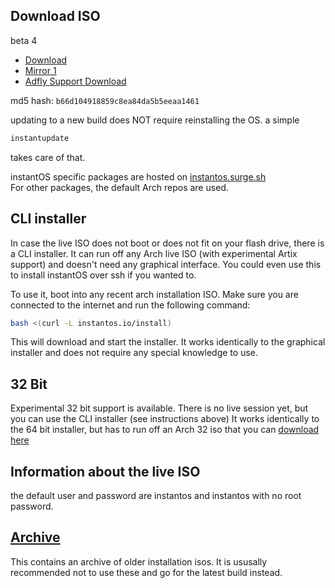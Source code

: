 ## Download ISO

beta 4

<ul class="actions">
    <li><a href="https://github.com/instantOS/instantOS/releases/download/v4-beta/instantos_beta4.iso" class="button special icon fa-download">Download</a></li>
    <li><a href="https://osdn.net/dl/instantos/instantos_beta4.iso" class="button special icon fa-download">Mirror 1</a></li>
    <li><a href="http://raboninco.com/1Vxao" class="button special icon fa-download">Adfly Support Download</a></li>
</ul>

md5 hash: ```b66d104918859c8ea84da5b5eeaa1461```

updating to a new build does NOT require reinstalling the OS. a simple

```sh
instantupdate
```

takes care of that.

instantOS specific packages are hosted on [instantos.surge.sh](https://instantos.surge.sh)  
For other packages, the default Arch repos are used.

## CLI installer

In case the live ISO does not boot or does not fit on your flash drive, there is a CLI installer. 
It can run off any Arch live ISO (with experimental Artix support) and doesn't need any graphical interface.
You could even use this to install instantOS over ssh if you wanted to. 

To use it, boot into any recent arch installation ISO.
Make sure you are connected to the internet and run the following command:

```sh
bash <(curl -L instantos.io/install)
```

This will download and start the installer.
It works identically to the graphical installer and does not require any special knowledge to use.

## 32 Bit

Experimental 32 bit support is available. There is no live session yet, but you can use the CLI installer (see instructions above)
It works identically to the 64 bit installer, but has to run off an Arch 32 iso that you can [download here](https://www.archlinux32.org/download/)

## Information about the live ISO

the default user and password are instantos and instantos with no root password. 

## [Archive](archive)

This contains an archive of older installation isos. It is ususally recommended not to use these and go for the latest build instead. 
